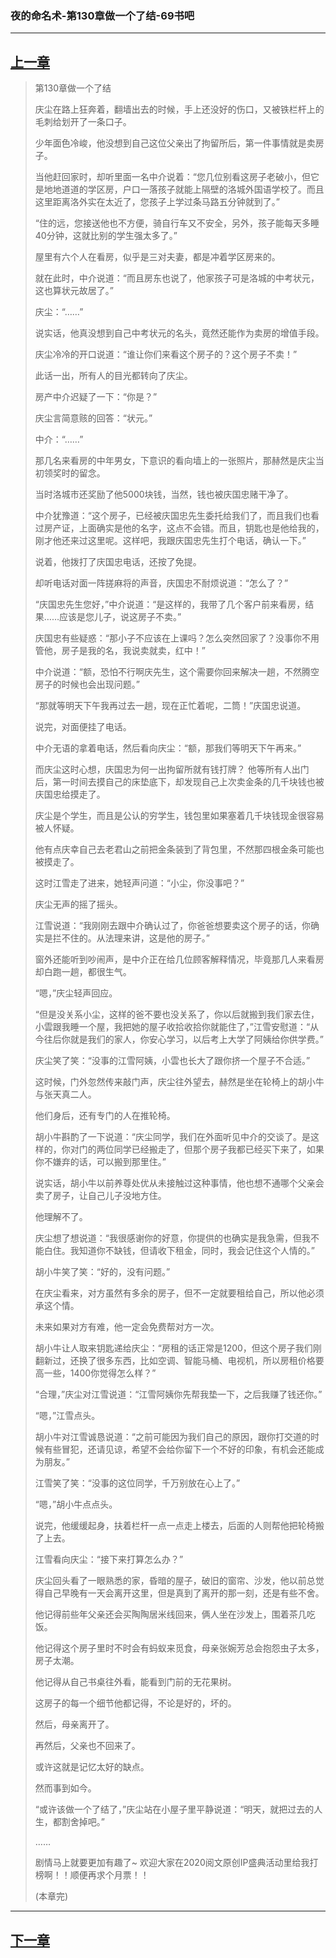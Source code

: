 ### 夜的命名术-第130章做一个了结-69书吧

--------
[上一章](./3813016766a954e6d33724578ed77561.md)
--------


>
>
>
>第130章做一个了结
>
>庆尘在路上狂奔着，翻墙出去的时候，手上还没好的伤口，又被铁栏杆上的毛刺给划开了一条口子。
>
>少年面色冷峻，他没想到自己这位父亲出了拘留所后，第一件事情就是卖房子。
>
>当他赶回家时，却听里面一名中介说着：“您几位别看这房子老破小，但它是地地道道的学区房，户口一落孩子就能上隔壁的洛城外国语学校了。而且这里距离洛外实在太近了，您孩子上学过条马路五分钟就到了。”
>
>“住的远，您接送他也不方便，骑自行车又不安全，另外，孩子能每天多睡40分钟，这就比别的学生强太多了。”
>
>屋里有六个人在看房，似乎是三对夫妻，都是冲着学区房来的。
>
>就在此时，中介说道：“而且房东也说了，他家孩子可是洛城的中考状元，这也算状元故居了。”
>
>庆尘：“……”
>
>说实话，他真没想到自己中考状元的名头，竟然还能作为卖房的增值手段。
>
>庆尘冷冷的开口说道：“谁让你们来看这个房子的？这个房子不卖！”
>
>此话一出，所有人的目光都转向了庆尘。
>
>房产中介迟疑了一下：“你是？”
>
>庆尘言简意赅的回答：“状元。”
>
>中介：“……”
>
>那几名来看房的中年男女，下意识的看向墙上的一张照片，那赫然是庆尘当初领奖时的留念。
>
>当时洛城市还奖励了他5000块钱，当然，钱也被庆国忠赌干净了。
>
>中介犹豫道：“这个房子，已经被庆国忠先生委托给我们了，而且我们也看过房产证，上面确实是他的名字，这点不会错。而且，钥匙也是他给我的，刚才他还来过这里呢。这样吧，我跟庆国忠先生打个电话，确认一下。”
>
>说着，他拨打了庆国忠电话，还按了免提。
>
>却听电话对面一阵搓麻将的声音，庆国忠不耐烦说道：“怎么了？”
>
>“庆国忠先生您好，”中介说道：“是这样的，我带了几个客户前来看房，结果……应该是您儿子，说这房子不卖。”
>
>庆国忠有些疑惑：“那小子不应该在上课吗？怎么突然回家了？没事你不用管他，房子是我的名，我说卖就卖，红中！”
>
>中介说道：“额，恐怕不行啊庆先生，这个需要你回来解决一趟，不然腾空房子的时候也会出现问题。”
>
>“那就等明天下午我再过去一趟，现在正忙着呢，二筒！”庆国忠说道。
>
>说完，对面便挂了电话。
>
>中介无语的拿着电话，然后看向庆尘：“额，那我们等明天下午再来。”
>
>而庆尘这时心想，庆国忠为何一出拘留所就有钱打牌？
>他等所有人出门后，第一时间去摸自己的床垫底下，却发现自己上次卖金条的几千块钱也被庆国忠给摸走了。
>
>庆尘是个学生，而且是公认的穷学生，钱包里如果塞着几千块钱现金很容易被人怀疑。
>
>他有点庆幸自己去老君山之前把金条装到了背包里，不然那四根金条可能也被摸走了。
>
>这时江雪走了进来，她轻声问道：“小尘，你没事吧？”
>
>庆尘无声的摇了摇头。
>
>江雪说道：“我刚刚去跟中介确认过了，你爸爸想要卖这个房子的话，你确实是拦不住的。从法理来讲，这是他的房子。”
>
>窗外还能听到吵闹声，是中介正在给几位顾客解释情况，毕竟那几人来看房却白跑一趟，都很生气。
>
>“嗯，”庆尘轻声回应。
>
>“但是没关系小尘，这样的爸不要也没关系了，你以后就搬到我们家去住，小雲跟我睡一个屋，我把她的屋子收拾收拾你就能住了，”江雪安慰道：“从今往后你就是我们的家人，你安心学习，以后考上大学了阿姨给你供学费。”
>
>庆尘笑了笑：“没事的江雪阿姨，小雲也长大了跟你挤一个屋子不合适。”
>
>这时候，门外忽然传来敲门声，庆尘往外望去，赫然是坐在轮椅上的胡小牛与张天真二人。
>
>他们身后，还有专门的人在推轮椅。
>
>胡小牛斟酌了一下说道：“庆尘同学，我们在外面听见中介的交谈了。是这样的，你对门的两位同学已经搬走了，但那个房子我都已经买下来了，如果你不嫌弃的话，可以搬到那里住。”
>
>说实话，胡小牛以前养尊处优从未接触过这种事情，他也想不通哪个父亲会卖了房子，让自己儿子没地方住。
>
>他理解不了。
>
>庆尘想了想说道：“我很感谢你的好意，你提供的也确实是我急需，但我不能白住。我知道你不缺钱，但请收下租金，同时，我会记住这个人情的。”
>
>胡小牛笑了笑：“好的，没有问题。”
>
>在庆尘看来，对方虽然有多余的房子，但不一定就要租给自己，所以他必须承这个情。
>
>未来如果对方有难，他一定会免费帮对方一次。
>
>胡小牛让人取来钥匙递给庆尘：“房租的话正常是1200，但这个房子我们刚翻新过，还换了很多东西，比如空调、智能马桶、电视机，所以房租价格要高一些，1400你觉得怎么样？”
>
>“合理，”庆尘对江雪说道：“江雪阿姨你先帮我垫一下，之后我赚了钱还你。”
>
>“嗯，”江雪点头。
>
>胡小牛对江雪诚恳说道：“之前可能因为我们自己的原因，跟你打交道的时候有些冒犯，还请见谅，希望不会给你留下一个不好的印象，有机会还能成为朋友。”
>
>江雪笑了笑：“没事的这位同学，千万别放在心上了。”
>
>“嗯，”胡小牛点点头。
>
>说完，他缓缓起身，扶着栏杆一点一点走上楼去，后面的人则帮他把轮椅搬了上去。
>
>江雪看向庆尘：“接下来打算怎么办？”
>
>庆尘回头看了一眼熟悉的家，昏暗的屋子，破旧的窗帘、沙发，他以前总觉得自己早晚有一天会离开这里，但是真到了离开的那一刻，还是有些不舍。
>
>他记得前些年父亲还会买陶陶居米线回来，俩人坐在沙发上，围着茶几吃饭。
>
>他记得这个房子里时不时会有蚂蚁来觅食，母亲张婉芳总会抱怨虫子太多，房子太潮。
>
>他记得从自己书桌往外看，能看到门前的无花果树。
>
>这房子的每一个细节他都记得，不论是好的，坏的。
>
>然后，母亲离开了。
>
>再然后，父亲也不回来了。
>
>或许这就是记忆太好的缺点。
>
>然而事到如今。
>
>“或许该做一个了结了，”庆尘站在小屋子里平静说道：“明天，就把过去的人生，都割舍掉吧。”
>
>……
>
>剧情马上就要更加有趣了~
>欢迎大家在2020阅文原创IP盛典活动里给我打榜啊！！顺便再求个月票！！
>
>(本章完)
>
>

--------
[下一章](./ef10fa44db80013f1ea7f033eb9e4dca.md)
--------
